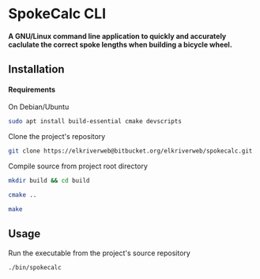 # SpokeCalc CLI

#### A GNU/Linux command line application to quickly and accurately caclulate the correct spoke lengths when building a bicycle wheel.

## Installation

#### Requirements

On Debian/Ubuntu

```bash
sudo apt install build-essential cmake devscripts

```

Clone the project's repository

``` bash
git clone https://elkriverweb@bitbucket.org/elkriverweb/spokecalc.git
```

Compile source from project root directory

```bash
mkdir build && cd build

```

```bash
cmake ..
```

```bash
make

```

## Usage

Run the executable from the project's source repository

```bash
./bin/spokecalc

```



